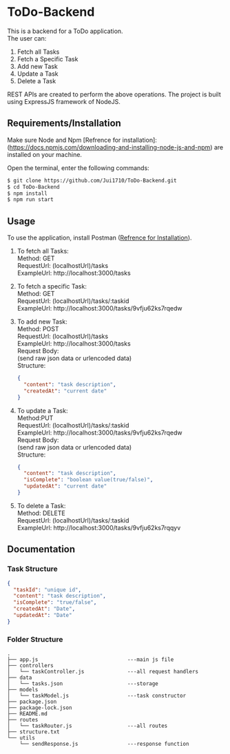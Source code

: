 # ToDo-Backend

This is a backend for a ToDo application.
<br>
The user can:

1.  Fetch all Tasks
2.  Fetch a Specific Task
3.  Add new Task
4.  Update a Task
5.  Delete a Task

REST APIs are created to perform the above operations. The project is built using ExpressJS framework of NodeJS.

## Requirements/Installation

Make sure Node and Npm [Refrence for installation]:(https://docs.npmjs.com/downloading-and-installing-node-js-and-npm) are installed on your machine.

Open the terminal, enter the following commands:
<br>

```bash
$ git clone https://github.com/Jui1710/ToDo-Backend.git
$ cd ToDo-Backend
$ npm install
$ npm run start
```

## Usage

To use the application, install Postman ([Refrence for Installation](https://learning.postman.com/docs/getting-started/installation-and-updates/)).

1. To fetch all Tasks:<br>
   Method: GET<br>
   RequestUrl: (localhostUrl)/tasks<br>
   ExampleUrl: http://localhost:3000/tasks

2. To fetch a specific Task: <br>
   Method: GET<br>
   RequestUrl: (localhostUrl)/tasks/:taskid<br>
   ExampleUrl: http://localhost:3000/tasks/9vfju62ks7rqedw <br>

3. To add new Task:<br>
   Method: POST<br>
   RequestUrl: (localhostUrl)/tasks<br>
   ExampleUrl: http://localhost:3000/tasks<br>
   Request Body:<br>
   (send raw json data or urlencoded data)<br>
   Structure:<br>
   ```json
   {
     "content": "task description",
     "createdAt": "current date"
   }
   ```
4. To update a Task:<br>
   Method:PUT<br>
   RequestUrl: (localhostUrl)/tasks/:taskid<br>
   ExampleUrl: http://localhost:3000/tasks/9vfju62ks7rqedw<br>
   Request Body:<br>
   (send raw json data or urlencoded data)<br>
   Structure:<br>
   ```json
   {
     "content": "task description",
     "isComplete": "boolean value(true/false)",
     "updatedAt": "current date"
   }
   ```
5. To delete a Task: <br>
   Method: DELETE <br>
   RequestUrl: (localhostUrl)/tasks/:taskid<br>
   ExampleUrl: http://localhost:3000/tasks/9vfju62ks7rqqyv <br>

## Documentation

### Task Structure

```json
{
  "taskId": "unique id",
  "content": "task description",
  "isComplete": "true/false",
  "createdAt": "Date",
  "updatedAt": "Date"
}
```

### Folder Structure

```
.
├── app.js                             ---main js file
├── controllers
│   └── taskController.js              ---all request handlers
├── data
│   └── tasks.json                     ---storage
├── models
│   └── taskModel.js                   ---task constructor
├── package.json
├── package-lock.json
├── README.md
├── routes
│   └── taskRouter.js                  ---all routes
├── structure.txt
└── utils
    └── sendResponse.js                ---response function

```

